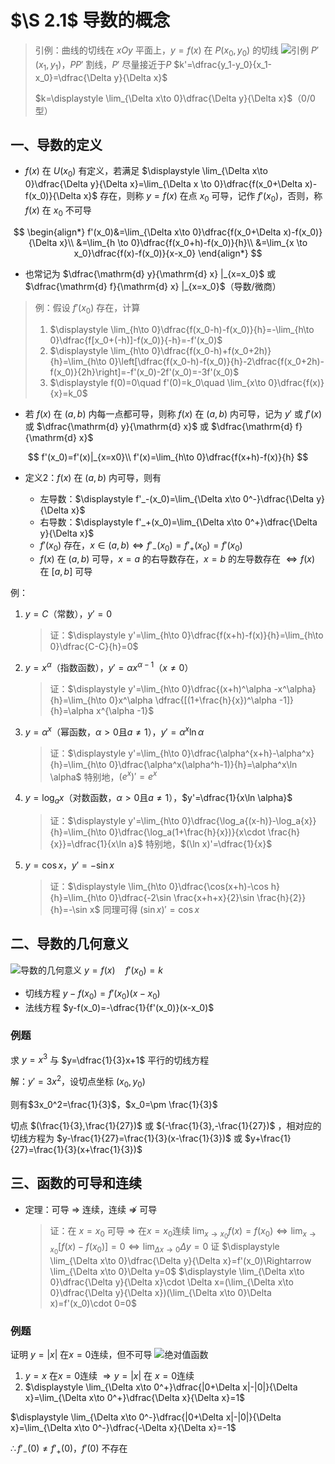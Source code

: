 # $\S 2.1$ 导数的概念

> 引例：曲线的切线在 $xOy$ 平面上，$y=f(x)$ 在 $P(x_0,y_0)$ 的切线
> ![引例](https://gitee.com/jason_ren/advanced-math-note/raw/main/assets/2/yinli21.png)
> $P'(x_1,y_1)$，$PP'$ 割线，$P'$ 尽量接近于$P$
> $k'=\dfrac{y_1-y_0}{x_1-x_0}=\dfrac{\Delta y}{\Delta x}$
>
> $k=\displaystyle \lim_{\Delta x\to 0}\dfrac{\Delta y}{\Delta x}$（0/0型）

## 一、导数的定义

* $f(x)$ 在 $U(x_0)$ 有定义，若满足 $\displaystyle \lim_{\Delta x\to 0}\dfrac{\Delta y}{\Delta x}=\lim_{\Delta x \to 0}\dfrac{f(x_0+\Delta x)-f(x_0)}{\Delta x}$ 存在，则称 $y=f(x)$ 在点 $x_0$ 可导，记作 $f'(x_0)$，否则，称$f(x)$ 在 $x_0$ 不可导

$$
\begin{align*}
f'(x_0)&=\lim_{\Delta x\to 0}\dfrac{f(x_0+\Delta x)-f(x_0)}{\Delta x}\\
&=\lim_{h \to 0}\dfrac{f(x_0+h)-f(x_0)}{h}\\
&=\lim_{x \to x_0}\dfrac{f(x)-f(x_0)}{x-x_0}
\end{align*}
$$

* 也常记为 $\dfrac{\mathrm{d} y}{\mathrm{d} x} |_{x=x_0}$ 或 $\dfrac{\mathrm{d} f}{\mathrm{d} x} |_{x=x_0}$（导数/微商）

> 例：假设 $f'(x_0)$ 存在，计算
>
> 1. $\displaystyle \lim_{h\to 0}\dfrac{f(x_0-h)-f(x_0)}{h}=-\lim_{h\to 0}\dfrac{f[x_0+(-h)]-f(x_0)}{-h}=-f'(x_0)$
> 2. $\displaystyle \lim_{h\to 0}\dfrac{f(x_0-h)+f(x_0+2h)}{h}=\lim_{h\to 0}\left[\dfrac{f(x_0-h)-f(x_0)}{h}-2\dfrac{f(x_0+2h)-f(x_0)}{2h}\right]=-f'(x_0)-2f'(x_0)=-3f'(x_0)$
> 3. $\displaystyle f(0)=0\quad f'(0)=k_0\quad \lim_{x\to 0}\dfrac{f(x)}{x}=k_0$

* 若 $f(x)$ 在 $(a,b)$ 内每一点都可导，则称 $f(x)$ 在 $(a,b)$ 内可导，记为 $y'$ 或 $f'(x)$ 或 $\dfrac{\mathrm{d} y}{\mathrm{d} x}$ 或 $\dfrac{\mathrm{d} f}{\mathrm{d} x}$

$$
  f'(x_0)=f'(x)|_{x=x0}\\
f'(x)=\lim_{h\to 0}\dfrac{f(x+h)-f(x)}{h}
$$

* 定义2：$f(x)$ 在 $(a,b)$ 内可导，则有

  * 左导数：$\displaystyle f'_-(x_0)=\lim_{\Delta x\to 0^-}\dfrac{\Delta y}{\Delta x}$
  * 右导数：$\displaystyle f'_+(x_0)=\lim_{\Delta x\to 0^+}\dfrac{\Delta y}{\Delta x}$
  * $f'(x_0)$ 存在，$x\in (a,b) \Leftrightarrow f'_-(x_0)=f'_+(x_0)=f'(x_0)$
  * $f(x)$ 在 $(a,b)$ 可导，$x=a$ 的右导数存在，$x=b$ 的左导数存在 $\Leftrightarrow f(x)$ 在 $[a,b]$ 可导

例：

1. $y=C$（常数），$y'=0$

   > 证：$\displaystyle y'=\lim_{h\to 0}\dfrac{f(x+h)-f(x)}{h}=\lim_{h\to 0}\dfrac{C-C}{h}=0$

2. $y=x^\alpha$（指数函数），$y'=\alpha x^{\alpha -1}$（$x\ne 0$）

   > 证：$\displaystyle y'=\lim_{h\to 0}\dfrac{(x+h)^\alpha -x^\alpha}{h}=\lim_{h\to 0}x^\alpha \dfrac{[(1+\frac{h}{x})^\alpha -1]}{h}=\alpha x^{\alpha -1}$

3. $y=\alpha^x$（幂函数，$\alpha \gt 0$且$a\ne 1$），$y'=\alpha^x\ln \alpha$

   > 证：$\displaystyle y'=\lim_{h\to 0}\dfrac{\alpha^{x+h}-\alpha^x}{h}=\lim_{h\to 0}\dfrac{\alpha^x(\alpha^h-1)}{h}=\alpha^x\ln \alpha$
   > 特别地，$(e^x)'=e^x$

4. $y=\log_a{x}$（对数函数，$\alpha \gt 0$且$a\ne 1$），$y'=\dfrac{1}{x\ln \alpha}$

   > 证：$\displaystyle y'=\lim_{h\to 0}\dfrac{\log_a{(x-h)}-\log_a{x}}{h}=\lim_{h\to 0}\dfrac{\log_a(1+\frac{h}{x})}{x\cdot \frac{h}{x}}=\dfrac{1}{x\ln a}$
   > 特别地，$(\ln x)'=\dfrac{1}{x}$

5. $y=\cos x$，$y'=-\sin x$

   > 证：$\displaystyle \lim_{h\to 0}\dfrac{\cos(x+h)-\cos h}{h}=\lim_{h\to 0}\dfrac{-2\sin \frac{x+h+x}{2}\sin \frac{h}{2}}{h}=-\sin x$
   > 同理可得 $(\sin x)'=\cos x$

## 二、导数的几何意义

![导数的几何意义](https://gitee.com/jason_ren/advanced-math-note/raw/main/assets/2/jihe21.png)
$y=f(x) \quad f'(x_0)=k$

* 切线方程 $y-f(x_0)=f'(x_0)(x-x_0)$
* 法线方程 $y-f(x_0)=-\dfrac{1}{f'(x_0)}(x-x_0)$

### 例题
求 $y=x^3$ 与 $y=\dfrac{1}{3}x+1$ 平行的切线方程

解：$y'=3x^2$，设切点坐标 $(x_0,y_0)$

则有$3x_0^2=\frac{1}{3}$，$x_0=\pm \frac{1}{3}$

切点 $(\frac{1}{3},\frac{1}{27})$ 或 $(-\frac{1}{3},-\frac{1}{27})$ ，相对应的切线方程为 $y-\frac{1}{27}=\frac{1}{3}(x-\frac{1}{3})$ 或 $y+\frac{1}{27}=\frac{1}{3}(x+\frac{1}{3})$

## 三、函数的可导和连续

* 定理：可导 $\Rightarrow$ 连续，连续 $\not \Rightarrow$ 可导

  > 证：在 $x=x_0$ 可导 $\Rightarrow$ 在$x=x_0$连续
  > $\displaystyle \lim_{x\to x_0}f(x)=f(x_0)\Leftrightarrow \lim_{x\to x_0}[f(x)-f(x_0)]=0\Leftrightarrow \lim_{\Delta x\to 0}\Delta y=0$
  > 证 $\displaystyle \lim_{\Delta x\to 0}\dfrac{\Delta y}{\Delta x}=f'(x_0)\Rightarrow \lim_{\Delta x\to 0}\Delta y=0$
  > $\displaystyle \lim_{\Delta x\to 0}\dfrac{\Delta y}{\Delta x}\cdot \Delta x=(\lim_{\Delta x\to 0}\dfrac{\Delta y}{\Delta x})(\lim_{\Delta x\to 0}\Delta x)=f'(x_0)\cdot 0=0$

### 例题
证明 $y=|x|$ 在$x=0$连续，但不可导
![绝对值函数](https://gitee.com/jason_ren/advanced-math-note/raw/main/assets/2/y=absx.png)

1. $y=x$ 在$x=0$连续 $\Rightarrow y=|x|$ 在 $x=0$连续
2. $\displaystyle \lim_{\Delta x\to 0^+}\dfrac{|0+\Delta x|-|0|}{\Delta x}=\lim_{\Delta x\to 0^+}\dfrac{\Delta x}{\Delta x}=1$

$\displaystyle \lim_{\Delta  x\to 0^-}\dfrac{|0+\Delta x|-|0|}{\Delta x}=\lim_{\Delta x\to 0^-}\dfrac{-\Delta x}{\Delta x}=-1$

$\therefore f'_-(0)\ne f'_+(0)$，$f'(0)$ 不存在

